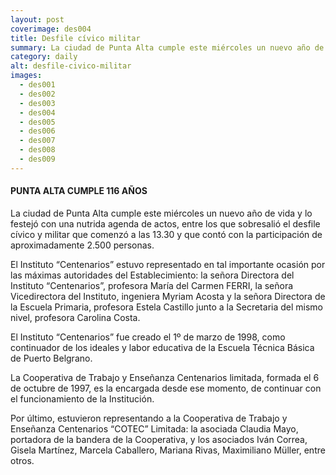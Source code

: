 ```yaml
---
layout: post
coverimage: des004
title: Desfile cívico militar
summary: La ciudad de Punta Alta cumple este miércoles un nuevo año de vida y lo festejó con una nutrida agenda de actos, entre los que sobresalió el desfile cívico y militar que comenzó a las 13.30 y que contó con la participación de aproximadamente 2.500 personas.
category: daily
alt: desfile-civico-militar
images:
  - des001
  - des002
  - des003
  - des004
  - des005
  - des006
  - des007
  - des008
  - des009
---
```

#### PUNTA ALTA CUMPLE 116 AÑOS

La ciudad de Punta Alta cumple este miércoles un nuevo año de vida y lo festejó con una nutrida agenda de actos, entre los que sobresalió el desfile cívico y militar que comenzó a las 13.30 y que contó con la participación de aproximadamente 2.500 personas.

El Instituto “Centenarios” estuvo representado en tal importante ocasión por las máximas autoridades del Establecimiento: la señora Directora del Instituto “Centenarios”, profesora María del Carmen FERRI, la señora Vicedirectora del Instituto, ingeniera Myriam Acosta y la señora Directora de la Escuela Primaria, profesora Estela Castillo junto a la Secretaria del mismo nivel, profesora Carolina Costa.

El Instituto “Centenarios” fue creado el 1º de marzo de 1998, como continuador de los ideales y labor educativa de la Escuela Técnica Básica de Puerto Belgrano.

La Cooperativa de Trabajo y Enseñanza Centenarios limitada, formada el 6 de octubre de 1997, es la encargada desde ese momento, de continuar con el funcionamiento de la Institución.

Por último, estuvieron representando a la Cooperativa de Trabajo y Enseñanza Centenarios “COTEC” Limitada: la asociada Claudia Mayo, portadora de la bandera de la Cooperativa, y los asociados Iván Correa, Gisela Martínez, Marcela Caballero, Mariana Rivas, Maximiliano Müller, entre otros.
